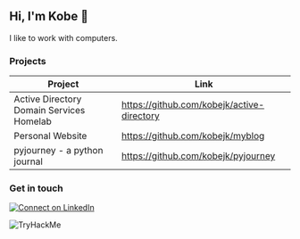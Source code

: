 ## Hi, I'm Kobe 👋

I like to work with computers.

### Projects

| Project                          	| Link                                       	|
|----------------------------------	|--------------------------------------------	|
| Active Directory Domain Services Homelab 	| https://github.com/kobejk/active-directory	|
| Personal Website 	| https://github.com/kobejk/myblog 	|
| pyjourney - a python journal 	| https://github.com/kobejk/pyjourney	|

### Get in touch

[![Connect on LinkedIn](https://img.shields.io/badge/connect-%230077B5.svg?&style=for-the-badge&logo=linkedin)](https://www.linkedin.com/in/kobekunce)

<img src="https://tryhackme-badges.s3.amazonaws.com/kobejk.png" alt="TryHackMe">
